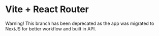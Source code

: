 # Vite + React Router

Warning! This branch has been deprecated as the app was migrated to NextJS for better workflow and built in API.
